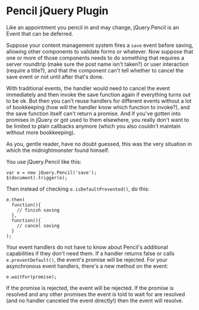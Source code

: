 # Pencil jQuery Plugin

Like an appointment you pencil in and may change, jQuery.Pencil is an Event that can be deferred.

Suppose your content management system fires a `save` event before saving, allowing other components to validate forms or whatever. Now suppose that one or more of those components needs to do something that requires a server roundtrip (make sure the post name isn't taken?) or user interaction (require a title?), and that the component can't tell whether to cancel the save event or not until after that's done.

With traditional events, the handler would need to cancel the event immediately and then invoke the save function again if everything turns out to be ok. But then you can't reuse handlers for different events without a lot of bookkeeping (how will the handler know which function to invoke?), and the save function itself can't return a promise. And if you've gotten into promises in jQuery or got used to them elsewhere, you really don't want to be limited to plain callbacks anymore (which you also couldn't maintain without more bookkeeping).

As you, gentle reader, have no doubt guessed, this was the very situation in which the midnightmonster found himself.

You use jQuery.Pencil like this:

    var e = new jQuery.Pencil('save');
    $(document).trigger(e);

Then instead of checking `e.isDefaultPrevented()`, do this:

    e.then(
      function(){
        // finish saving
      },
      function(){
        // cancel saving
      }
    );

Your event handlers do not have to know about Pencil's additional capabilities if they don't need them. If a handler returns false or calls `e.preventDefault()`, the event's promise will be rejected. For your asynchronous event handlers, there's a new method on the event:

    e.waitFor(promise);

If the promise is rejected, the event will be rejected. If the promise is resolved and any other promises the event is told to wait for are resolved (and no handler canceled the event directly!) then the event will resolve.


